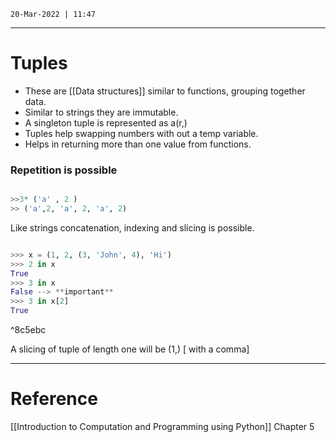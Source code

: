 `20-Mar-2022 | 11:47`

---
# Tuples

- These are [[Data structures]]  similar to functions, grouping together data.
- Similar to strings they are immutable. 
- A singleton tuple is represented as a(r,)
- Tuples help swapping numbers with out a temp variable.
- Helps in returning more than one value from functions.

### Repetition is possible

```py

>>3* ('a' , 2 )
>> ('a',2, 'a', 2, 'a', 2)

```

Like strings concatenation, indexing and slicing is possible.

```py

>>> x = (1, 2, (3, 'John', 4), 'Hi')
>>> 2 in x
True
>>> 3 in x 
False --> **important**
>>> 3 in x[2]
True 
```

^8c5ebc

 A slicing of tuple of length one will be (1,) [ with a comma]

---
# Reference

[[Introduction to Computation and Programming using Python]] Chapter 5